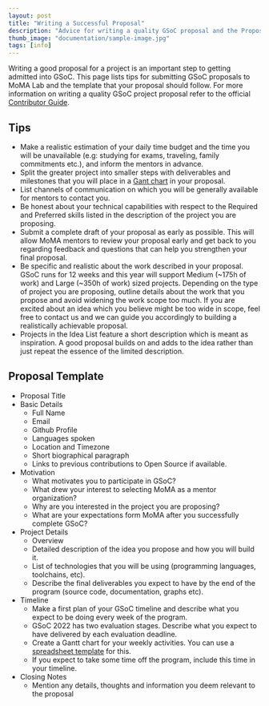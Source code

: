 ```yaml
---
layout: post
title: "Writing a Successful Proposal"
description: "Advice for writing a quality GSoC proposal and the Proposal Template."
thumb_image: "documentation/sample-image.jpg"
tags: [info]
---
```


Writing a good proposal for a project is an important step to getting admitted into GSoC. This page lists tips for submitting GSoC proposals to MoMA Lab and the template that your proposal should follow. For more information on writing a quality GSoC project proposal refer to the official [Contributor Guide](https://google.github.io/gsocguides/student/writing-a-proposal).

## Tips
- Make a realistic estimation of your daily time budget and the time you will be unavailable (e.g: studying for exams, traveling, family commitments etc.), and inform the mentors in advance.
- Split the greater project into smaller steps with deliverables and milestones that you will place in a [Gant chart](https://en.wikipedia.org/wiki/Gantt_chart) in your proposal.
- List channels of communication on which you will be generally available for mentors to contact you.
- Be honest about your technical capabilities with respect to the Required and Preferred skills listed in the description of the project you are proposing.
- Submit a complete draft of your proposal as early as possible. This will allow MoMA mentors to review your proposal early and get back to you regarding feedback and questions that can help you strengthen your final proposal.
- Be specific and realistic about the work described in your proposal. GSoC runs for 12 weeks and this year will support Medium (\~175h of work) and Large (\~350h of work) sized projects. Depending on the type of project you are proposing, outline details about the work that you propose and avoid widening the work scope too much. If you are excited about an idea which you believe might be too wide in scope, feel free to contact us and we can guide you accordingly to building a realistically achievable proposal.
- Projects in the Idea List feature a short description which is meant as inspiration. A good proposal builds on and adds to the idea rather than just repeat the essence of the limited description.

## Proposal Template
- Proposal Title
- Basic Details
    - Full Name
    - Email
    - Github Profile
    - Languages spoken
    - Location and Timezone
    - Short biographical paragraph
    - Links to previous contributions to Open Source if available.
- Motivation
    - What motivates you to participate in GSoC?
    - What drew your interest to selecting MoMA as a mentor organization?
    - Why are you interested in the project you are proposing?
    - What are your expectations form MoMA after you successfully complete GSoC?
- Project Details
    - Overview
    - Detailed description of the idea you propose and how you will build it.
    - List of technologies that you will be using (programming languages, toolchains, etc).
    - Describe the final deliverables you expect to have by the end of the program (source code, documentation, graphs etc).
- Timeline
    - Make a first plan of your GSoC timeline and describe what you expect to be doing every week of the program.
    - GSoC 2022 has two evaluation stages. Describe what you expect to have delivered by each evaluation deadline.
    - Create a Gantt chart for your weekly activities. You can use a [spreadsheet template](https://templates.office.com/en-us/simple-gantt-chart-tm16400962) for this.
    - If you expect to take some time off the program, include this time in your timeline.
- Closing Notes
    - Mention any details, thoughts and information you deem relevant to the proposal